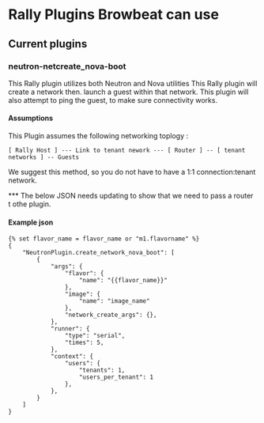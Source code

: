 # Rally Plugins Browbeat can use
## Current plugins
### neutron-netcreate_nova-boot
This Rally plugin utilizes both Neutron and Nova utilities This Rally plugin will create a network then. launch a guest within that network. This plugin will also attempt to ping the guest, to make sure connectivity works.

#### Assumptions
This Plugin assumes the following networking toplogy :
```
[ Rally Host ] --- Link to tenant nework --- [ Router ] -- [ tenant networks ] -- Guests
```
We suggest this method, so you do not have to have a 1:1 connection:tenant network. 

*** The below JSON needs updating to show that we need to pass a router t othe plugin. 

#### Example json
```
{% set flavor_name = flavor_name or "m1.flavorname" %}
{
    "NeutronPlugin.create_network_nova_boot": [
        {
            "args": {
                "flavor": {
                    "name": "{{flavor_name}}"
                },
                "image": {
                    "name": "image_name"
                },
                "network_create_args": {},
            },
            "runner": {
                "type": "serial",
                "times": 5,
            },
            "context": {
                "users": {
                    "tenants": 1,
                    "users_per_tenant": 1
                },
            },
        }
    ]
}
```
